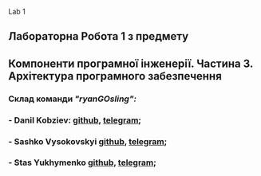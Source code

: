Lab 1
## Лабораторна Робота 1 з предмету
## Компоненти програмної інженерії. Частина 3. Архітектура програмного забезпечення

### Склад команди ***"ryanGOsling":***

### - Danil Kobziev: [github](https://github.com/thent1), [telegram](https://t.me/Sevenpointnine);
### - Sashko Vysokovskyi [github](https://github.com/v-jester), [telegram](https://t.me/VJester);
### - Stas Yukhymenko [github](https://github.com/stasyukhymenko), [telegram](https://t.me/stas_yukhymenko);